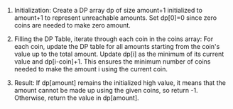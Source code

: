 1. Initialization: Create a DP array dp of size amount+1 initialized to amount+1 to represent unreachable amounts. Set dp[0]=0 since zero coins are needed to make zero amount.

2. Filling the DP Table, iterate through each coin in the coins array:
For each coin, update the DP table for all amounts starting from the coin's value up to the total amount.
Update dp[i] as the minimum of its current value and dp[i-coin]+1. This ensures the minimum number of coins needed to make the amount i using the current coin.

3. Result: If dp[amount] remains the initialized high value, it means that the amount cannot be made up using the given coins, so return -1. Otherwise, return the value in dp[amount].